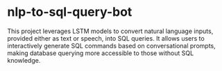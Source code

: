 # nlp-to-sql-query-bot
This project leverages LSTM models to convert natural language inputs, provided either as text or speech, into SQL queries. It allows users to interactively generate SQL commands based on conversational prompts, making database querying more accessible to those without SQL knowledge.
